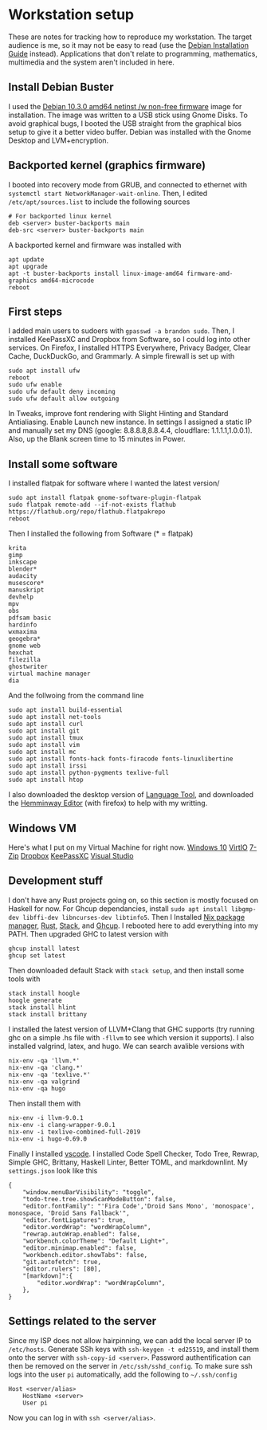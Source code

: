 # Workstation setup

These are notes for tracking how to reproduce my workstation. The target audience is me, so it may not be easy to read (use the [Debian Installation Guide](https://www.debian.org/releases/stable/amd64/) instead). Applications that don't relate to programming, mathematics, multimedia and the system aren't included in here.

## Install Debian Buster

I used the [Debian 10.3.0 amd64 netinst /w non-free firmware](https://cdimage.debian.org/cdimage/unofficial/non-free/cd-including-firmware/10.3.0+nonfree/amd64/iso-cd/) image for installation. The image was written to a USB stick using Gnome Disks. To avoid graphical bugs, I booted the USB straight from the graphical bios setup to give it a better video buffer. Debian was installed with the Gnome Desktop and LVM+encryption.

## Backported kernel (graphics firmware)

I booted into recovery mode from GRUB, and connected to ethernet with `systemctl start NetworkManager-wait-online`. Then, I edited `/etc/apt/sources.list` to include the following sources

```
# For backported linux kernel
deb <server> buster-backports main
deb-src <server> buster-backports main
```

A backported kernel and firmware was installed with

```
apt update
apt upgrade
apt -t buster-backports install linux-image-amd64 firmware-amd-graphics amd64-microcode
reboot
```

## First steps

I added main users to sudoers with `gpasswd -a brandon sudo`. Then, I installed KeePassXC and Dropbox from Software, so I could log into other services. On Firefox, I installed HTTPS Everywhere, Privacy Badger, Clear Cache, DuckDuckGo, and Grammarly. A simple firewall is set up with

```
sudo apt install ufw
reboot
sudo ufw enable
sudo ufw default deny incoming
sudo ufw default allow outgoing
```

In Tweaks, improve font rendering with Slight Hinting and Standard Antialiasing. Enable Launch new instance. In settings I assigned a static IP and manually set my DNS (google: 8.8.8.8,8.8.4.4, cloudflare: 1.1.1.1,1.0.0.1). Also, up the Blank screen time to 15 minutes in Power.

## Install some software

I installed flatpak for software where I wanted the latest version/

```
sudo apt install flatpak gnome-software-plugin-flatpak
sudo flatpak remote-add --if-not-exists flathub https://flathub.org/repo/flathub.flatpakrepo
reboot
```

Then I installed the following from Software (\* = flatpak)

```
krita
gimp
inkscape
blender*
audacity
musescore*
manuskript
devhelp
mpv
obs
pdfsam basic
hardinfo
wxmaxima
geogebra*
gnome web
hexchat
filezilla
ghostwriter
virtual machine manager
dia
```

And the follwoing from the command line

```
sudo apt install build-essential
sudo apt install net-tools
sudo apt install curl
sudo apt install git
sudo apt install tmux
sudo apt install vim
sudo apt install mc
sudo apt install fonts-hack fonts-firacode fonts-linuxlibertine
sudo apt install irssi
sudo apt install python-pygments texlive-full
sudo apt install htop
```

I also downloaded the desktop version of [Language Tool](https://languagetool.org/), and downloaded the [Hemminway Editor](http://www.hemingwayapp.com/) (with firefox) to help with my writting.

## Windows VM
Here's what I put on my Virtual Machine for right now.
[Windows 10](https://www.microsoft.com/en-ca/software-download/windows10ISO)
[VirtIO](https://docs.fedoraproject.org/en-US/quick-docs/creating-windows-virtual-machines-using-virtio-drivers/index.html)
[7-Zip](https://www.7-zip.org/)
[Dropbox](https://www.dropbox.com/?_hp=c)
[KeePassXC](https://keepassxc.org/)
[Visual Studio](https://visualstudio.microsoft.com/vs/community/)

## Development stuff

I don't have any Rust projects going on, so this section is mostly focused on Haskell for now. For Ghcup dependancies, install `sudo apt install libgmp-dev libffi-dev libncurses-dev libtinfo5`. Then I Installed [Nix package manager](https://nixos.org/nix/), [Rust](https://rustup.rs/), [Stack](https://haskellstack.org), and [Ghcup](https://haskell.org/ghcup/). I rebooted here to add everything into my PATH. Then upgraded GHC to latest version with

```
ghcup install latest
ghcup set latest
```

Then downloaded default Stack with `stack setup`, and then install some tools with

```
stack install hoogle
hoogle generate
stack install hlint
stack install brittany
```

I installed the latest version of LLVM+Clang that GHC supports (try running ghc on a simple .hs file with `-fllvm` to see which version it supports). I also installed valgrind, latex, and hugo. We can search avalible versions with

```
nix-env -qa 'llvm.*'
nix-env -qa 'clang.*'
nix-env -qa 'texlive.*'
nix-env -qa valgrind
nix-env -qa hugo
```

Then install them with

```
nix-env -i llvm-9.0.1
nix-env -i clang-wrapper-9.0.1
nix-env -i texlive-combined-full-2019
nix-env -i hugo-0.69.0
```

Finally I installed [vscode](https://code.visualstudio.com/). I installed Code Spell Checker, Todo Tree, Rewrap, Simple GHC, Brittany, Haskell Linter, Better TOML, and markdownlint. My `settings.json` look like this

```
{
    "window.menuBarVisibility": "toggle",
    "todo-tree.tree.showScanModeButton": false,
    "editor.fontFamily": "'Fira Code','Droid Sans Mono', 'monospace', monospace, 'Droid Sans Fallback'",
    "editor.fontLigatures": true,
    "editor.wordWrap": "wordWrapColumn",
    "rewrap.autoWrap.enabled": false,
    "workbench.colorTheme": "Default Light+",
    "editor.minimap.enabled": false,
    "workbench.editor.showTabs": false,
    "git.autofetch": true,
    "editor.rulers": [80],
    "[markdown]":{
        "editor.wordWrap": "wordWrapColumn",
    },
}
```

## Settings related to the server

Since my ISP does not allow hairpinning, we can add the local server IP to `/etc/hosts`. Generate SSh keys with `ssh-keygen -t ed25519`, and install them onto the server with `ssh-copy-id <server>`. Password authentification can then be removed on the server in `/etc/ssh/sshd_config`. To make sure ssh logs into the user `pi` automatically, add the following to `~/.ssh/config`

```
Host <server/alias>
    HostName <server>
    User pi
```

Now you can log in with `ssh <server/alias>`.